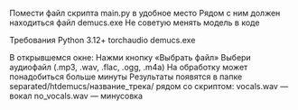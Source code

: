 Помести файл скрипта main.py в удобное место
Рядом с ним должен находиться файл demucs.exe
Не советую менять модель в коде

Требования
Python 3.12+
torchaudio
demucs.exe 

В открывшемся окне:
Нажми кнопку «Выбрать файл»
Выбери аудиофайл (.mp3, .wav, .flac, .ogg, .m4a)
На обработку может понадобиться больше минуты
Результаты появятся в папке separated/htdemucs/название_трека/ рядом со скриптом:
vocals.wav — вокал
no_vocals.wav — минусовка

